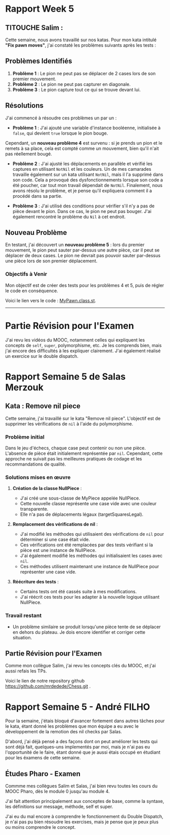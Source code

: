# Rapport Week 5 
##  TITOUCHE Salim :

Cette semaine, nous avons travaillé sur nos katas. Pour mon kata intitulé **"Fix pawn moves"**, j'ai constaté les problèmes suivants après les tests :

## Problèmes Identifiés

1. **Problème 1** : Le pion ne peut pas se déplacer de 2 cases lors de son premier mouvement.
2. **Problème 2** : Le pion ne peut pas capturer en diagonale.
3. **Problème 3** : Le pion capture tout ce qui se trouve devant lui.

## Résolutions

J'ai commencé à résoudre ces problèmes un par un :

- **Problème 1** : J'ai ajouté une variable d'instance booléenne, initialisée à `false`, qui devient `true` lorsque le pion bouge. 

Cependant, un **nouveau problème 4** est survenu : si je prends un pion et le remets à sa place, cela est compté comme un mouvement, bien qu'il n'ait pas réellement bougé.

- **Problème 2** : J'ai ajusté les déplacements en parallèle et vérifié les captures en utilisant `NotNil` et les couleurs. Un de mes camarades travaille également sur un kata utilisant `NotNil`, mais il l'a supprimé dans son code. Cela a provoqué des dysfonctionnements lorsque son code a été poucher, car tout mon travail dépendait de `NotNil`. Finalement, nous avons résolu le problème, et je pense qu'il expliquera comment il a procédé dans sa partie.

- **Problème 3** : J'ai utilisé des conditions pour vérifier s'il n'y a pas de pièce devant le pion. Dans ce cas, le pion ne peut pas bouger. J'ai également rencontré le problème du `Nil` à cet endroit.

## Nouveau Problème

En testant, j'ai découvert un **nouveau problème 5** : lors du premier mouvement, le pion peut sauter par-dessus une autre pièce, car il peut se déplacer de deux cases. Le pion ne devrait pas pouvoir sauter par-dessus une pièce lors de son premier déplacement.

### Objectifs à Venir

Mon objectif est de créer des tests pour les problèmes 4 et 5, puis de régler le code en conséquence.

Voici le lien vers le code : [MyPawn.class.st](https://github.com/mrdedede/Chess/blob/main/src/Myg-Chess-Core/MyPawn.class.st).

---

# Partie Révision pour l'Examen

J'ai revu les vidéos du MOOC, notamment celles qui expliquent les concepts de `self`, `super`, polymorphisme, etc. Je les comprends bien, mais j'ai encore des difficultés à les expliquer clairement. J'ai également réalisé un exercice sur le double dispatch.


# Rapport Semaine 5 de Salas Merzouk

## Kata : Remove nil piece

Cette semaine, j'ai travaillé sur le kata "Remove nil piece". L'objectif est de supprimer les vérifications de `nil` à l'aide du polymorphisme.

### Problème initial

Dans le jeu d'échecs, chaque case peut contenir ou non une pièce. L'absence de pièce était initialement représentée par `nil`. Cependant, cette approche ne suivait pas les meilleures pratiques de codage et les recommandations de qualité.

### Solutions mises en œuvre

1. **Création de la classe NullPiece** :
   - J'ai créé une sous-classe de MyPiece appelée NullPiece.
   - Cette nouvelle classe représente une case vide avec une couleur transparente.
   - Elle n'a pas de déplacements légaux (targetSquaresLegal).

2. **Remplacement des vérifications de nil** :
   - J'ai modifié les méthodes qui utilisaient des vérifications de `nil` pour déterminer si une case était vide.
   - Ces vérifications ont été remplacées par des tests vérifiant si la pièce est une instance de NullPiece.
   - J'ai également modifié les méthodes qui initialisaient les cases avec `nil`.
   - Ces méthodes utilisent maintenant une instance de NullPiece pour représenter une case vide.

3. **Réécriture des tests** :
   - Certains tests ont été cassés suite à mes modifications.
   - J'ai réécrit ces tests pour les adapter à la nouvelle logique utilisant NullPiece.


### Travail restant

- Un problème similaire se produit lorsqu'une pièce tente de se déplacer en dehors du plateau. Je dois encore identifier et corriger cette situation.


## Partie Révision pour l'Examen

Comme mon collègue Salim, j'ai revu les concepts clés du MOOC, et j'ai aussi refais les TPs.

Voici le lien de notre repository github https://github.com/mrdedede/Chess.git .

# Rapport Semaine 5 - André FILHO

Pour la semaine, j'étais bloqué d'avancer fortement dans autres tâches pour le kata, étant donné les problèmes que mon équipe a eu avec le développement de la remotion des nil checks par Salas.

D'abord, j'ai déjà pensé a des façons dont on peut améliorer les tests qui sont déjà fait, quelques-uns implementés par moi, mais je n'ai pas eu l'opportunité de le faire, étant donné que je aussi étais occupé en étudiant pour les éxamens de cette semaine.

## Études Pharo - Examen

Commme mes collègues Salim et Salas, j'ai bien revu toutes les cours du MOOC Pharo, dès le module 0 jusqu'au module 4.

J'ai fait attention principalement aux conceptes de base, comme la syntaxe, les définitions sur message, méthode, self et super.

J'ai eu du mal encore à comprendre le fonctionnement du Double Dispatch, je n'ai pas pu bien résoudre les exercises, mais je pense que je peux plus ou moins comprendre le concept.